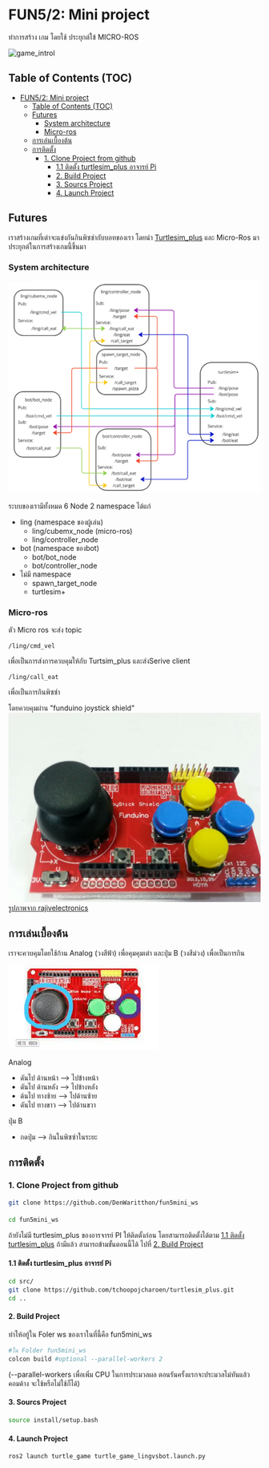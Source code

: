 # FUN5/2: Mini project
ทำการสร้าง เกม โดยใช้ ประยุกต์ใข้ MICRO-ROS

![game_introl](/image/game_introl.gif)

## Table of Contents (TOC)
- [FUN5/2: Mini project](#fun52-mini-project)
  - [Table of Contents (TOC)](#table-of-contents-toc)
  - [Futures](#futures)
    - [System architecture](#system-architecture)
    - [Micro-ros](#micro-ros)
  - [การเล่นเบื้องต้น](#การเล่นเบื้องต้น)
  - [การติดตั้ง](#การติดตั้ง)
    - [1. Clone Project from github](#1-clone-project-from-github)
      - [1.1 ติดตั้ง turtlesim\_plus อาจารย์ Pi](#11-ติดตั้ง-turtlesim_plus-อาจารย์-pi)
      - [2. Build Project](#2-build-project)
      - [3. Sourcs Project](#3-sourcs-project)
      - [4. Launch Project](#4-launch-project)

## Futures 
เราสร้างเกมที่เต่าจะแข่งกันกินพิซซ่ากับบอทของเรา โดยนำ [Turtlesim_plus](https://github.com/tchoopojcharoen/turtlesim_plus) และ Micro-Ros มาประยุกต์ในการสร้างเกมนี้ขึ้นมา

### System architecture
![system architecture](/image/system.png)

ระบบของเรามีทั้งหมด 6 Node 2 namespace
ได้แก่
* ling (namespace ของผู้เล่น)
  * ling/cubemx_node (micro-ros)
  * ling/controller_node
* bot (namespace ของbot)
  * bot/bot_node
  * bot/controller_node
* ไม่มี namespace
  * spawn_target_node
  * turtlesim+

### Micro-ros
ตัว Micro ros จะส่ง topic
```
/ling/cmd_vel
```
เพื่อเป็นการส่งการควบคุมให้กับ Turtsim_plus และส่งSerive client
```
/ling/call_eat
```
เพื่อเป็นการกินพิซซ่า

โดยควบคุมผ่าน "funduino joystick shield"
![Funduino_joystick_shield](/image/fundruino_joy.jpg)
[รูปภาพจาก rajivelectronics](https://rajivelectronics.com/product/joystick-shield-expansion-board-3-3v-5v/)

## การเล่นเบื้องต้น
 
เราจะควบคุมโดยใช้ก้าน Analog (วงสีฟ้า) เพื่อคุมคุมเต่า และปุ่ม B (วงสีม่วง) เพื่อเป็นการกิน

![วงก้านกับปุ่ม](/image/fundruino_joy_cri.JPG)

Analog
* ดันไป ด้านหน้า --> ไปข้างหน้า
* ดันไป ด้านหลัง --> ไปข้างหลัง
* ด้นไป ทางซ้าย --> ไปด้านซ้าย
* ดันไป ทางขาว --> ไปด้านขวา

ปุ่ม B
* กดปุ่ม --> กินในพิซซ่าในระยะ 

## การติดตั้ง

### 1. Clone Project from github
```bash
git clone https://github.com/DenWaritthon/fun5mini_ws

cd fun5mini_ws
```
ถ้ายังไม่มี turtlesim_plus ของอารจารย์ PI ให้ติดตั้งก่อน โดยสามารถติดตั้งได้ตาม [1.1 ติดตั้ง turtlesim_plus](#11-ติดตั้ง-turtlesim_plus-อาจารย์-pi) ถ้ามีแล้ว สามารถข้ามขั้นตอนนี้ได้ ไปที่ [2. Build Project](#2-build-project)

#### 1.1 ติดตั้ง turtlesim_plus อาจารย์ Pi
```bash
cd src/
git clone https://github.com/tchoopojcharoen/turtlesim_plus.git
cd ..
```

#### 2. Build Project
ทำให้อยู้ใน Foler ws ของเราในที่นี้คือ fun5mini_ws
``` bash
#ใน Folder fun5mini_ws
colcon build #optional --parallel-workers 2 
```
(--parallel-workers เพื่อเพิ่ม CPU ในการประมวลผล ตอนรันครั้งแรกจะประมวลไม่ทันแล้วคอมค้าง จะใช้หรือไม่ใช้ก็ได้)

#### 3. Sourcs Project
```bash
source install/setup.bash 
```

#### 4. Launch Project 
```bash
ros2 launch turtle_game turtle_game_lingvsbot.launch.py
```